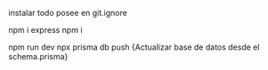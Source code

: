 instalar todo posee en git.ignore

npm i express
npm i

npm run dev
npx prisma db push {Actualizar base de datos desde el schema.prisma}
